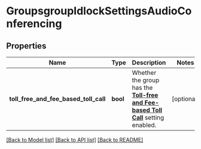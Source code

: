 # GroupsgroupIdlockSettingsAudioConferencing

## Properties
Name | Type | Description | Notes
------------ | ------------- | ------------- | -------------
**toll_free_and_fee_based_toll_call** | **bool** | Whether the group has the [**Toll-free and Fee-based Toll Call**](https://support.zoom.us/hc/en-us/articles/360060950711-Enabling-Toll-free-and-Fee-based-Toll-Call#h_01F51844DRCX3K7BRTMZ40381R) setting enabled. | [optional] 

[[Back to Model list]](../README.md#documentation-for-models) [[Back to API list]](../README.md#documentation-for-api-endpoints) [[Back to README]](../README.md)

